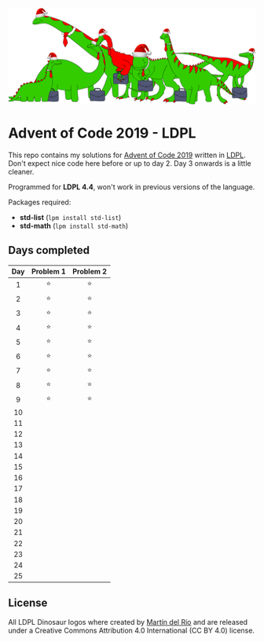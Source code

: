 ![Advent LDPL](images/advent_logo.png)

# Advent of Code 2019 - LDPL

This repo contains my solutions for [Advent of Code 2019](https://adventofcode.com/2019) written in
[LDPL](https://github.com/Lartu/ldpl). Don't expect nice code here before or up to day 2. Day 3 onwards
is a little cleaner.

Programmed for **LDPL 4.4**, won't
work in previous versions of the language.

Packages required:
 * **std-list** (`lpm install std-list`)
 * **std-math** (`lpm install std-math`)

## Days completed

| Day | Problem 1 | Problem 2 |
|:---:|:---:|:---:|
| 1 | ⭐ | ⭐ |
| 2 | ⭐ | ⭐ |
| 3 | ⭐ | ⭐ |
| 4 | ⭐ | ⭐ |
| 5 | ⭐ | ⭐ |
| 6 | ⭐ | ⭐ |
| 7 | ⭐ | ⭐ |
| 8 | ⭐ | ⭐ |
| 9 | ⭐ | ⭐ |
| 10 |  |  |
| 11 |  |  |
| 12 |  |  |
| 13 |  |  |
| 14 |  |  |
| 15 |  |  |
| 16 |  |  |
| 17 |  |  |
| 18 |  |  |
| 19 |  |  |
| 20 |  |  |
| 21 |  |  |
| 22 |  |  |
| 23 |  |  |
| 24 |  |  |
| 25 |  |  |
 
 ## License
 
All LDPL Dinosaur logos where created by [Martín del Río](https://lartu.net) and are released under a Creative Commons Attribution 4.0 International (CC BY 4.0) license.
